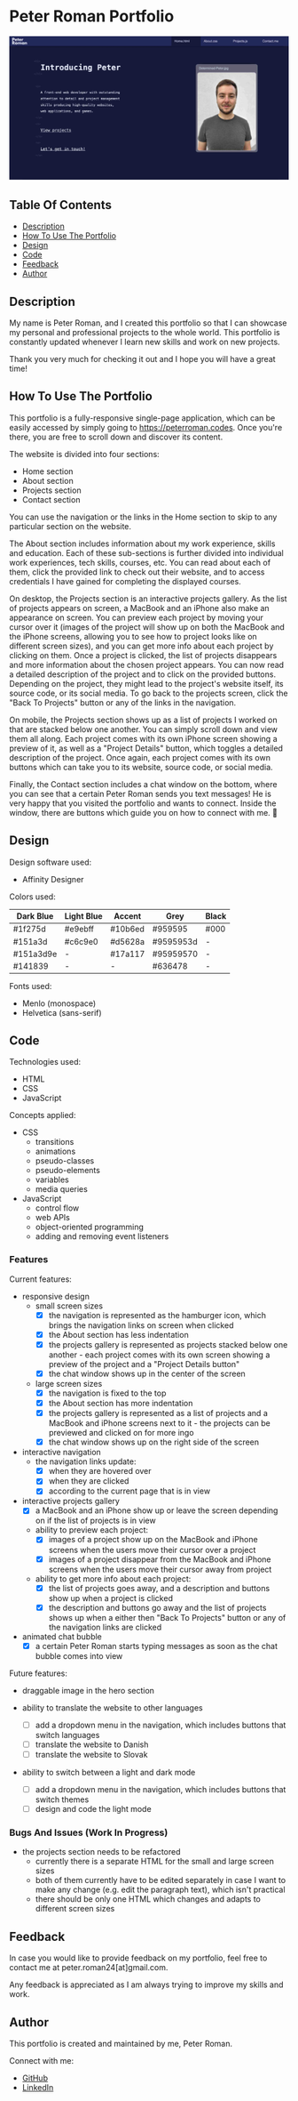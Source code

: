 # Peter Roman Portfolio

![Peter Roman portfolio preview](images/readme/peter-roman-portfolio-home-section.jpg)

## Table Of Contents

* [Description](#description)
* [How To Use The Portfolio](#how-to-use-the-portfolio)
* [Design](#design)
* [Code](#code)
* [Feedback](#feedback)
* [Author](#author)

## Description

My name is Peter Roman, and I created this portfolio so that I can showcase my personal and professional projects to the whole world. This portfolio is constantly updated whenever I learn new skills and work on new projects.

Thank you very much for checking it out and I hope you will have a great time!


## How To Use The Portfolio

This portfolio is a fully-responsive single-page application, which can be easily accessed by simply going to <https://peterroman.codes>. Once you're there, you are free to scroll down and discover its content.

The website is divided into four sections:
* Home section
* About section
* Projects section
* Contact section

You can use the navigation or the links in the Home section to skip to any particular section on the website.

The About section includes information about my work experience, skills and education. Each of these sub-sections is further divided into individual work experiences, tech skills, courses, etc. You can read about each of them, click the provided link to check out their website, and to access credentials I have gained for completing the displayed courses.

On desktop, the Projects section is an interactive projects gallery. As the list of projects appears on screen, a MacBook and an iPhone also make an appearance on screen. You can preview each project by moving your cursor over it (images of the project will show up on both the MacBook and the iPhone screens, allowing you to see how to project looks like on different screen sizes), and you can get more info about each project by clicking on them. Once a project is clicked, the list of projects disappears and more information about the chosen project appears. You can now read a detailed description of the project and to click on the provided buttons. Depending on the project, they might lead to the project's website itself, its source code, or its social media. To go back to the projects screen, click the "Back To Projects" button or any of the links in the navigation.

On mobile, the Projects section shows up as a list of projects I worked on that are stacked below one another. You can simply scroll down and view them all along. Each project comes with its own iPhone screen showing a preview of it, as well as a "Project Details" button, which toggles a detailed description of the project. Once again, each project comes with its own buttons which can take you to its website, source code, or social media.

Finally, the Contact section includes a chat window on the bottom, where you can see that a certain Peter Roman sends you text messages! He is very happy that you visited the portfolio and wants to connect. Inside the window, there are buttons which guide you on how to connect with me. 🙂

## Design

Design software used:
* Affinity Designer

Colors used:

| Dark Blue | Light Blue | Accent  | Grey      | Black | 
| --------- | ---------- | ------- | --------- | ----- |
| #1f275d   | #e9ebff    | #10b6ed | #959595   | #000  |
| #151a3d   | #c6c9e0    | #d5628a | #9595953d | -     |
| #151a3d9e | -          | #17a117 | #95959570 | -     |
| #141839   | -          | -       | #636478   | -     |

Fonts used:
* Menlo (monospace)
* Helvetica (sans-serif)

## Code

Technologies used:
* HTML
* CSS
* JavaScript

Concepts applied:

* CSS
    * transitions
    * animations
    * pseudo-classes
    * pseudo-elements
    * variables
    * media queries
* JavaScript
    * control flow
    * web APIs
    * object-oriented programming
    * adding and removing event listeners

### Features

Current features:

* responsive design
    * small screen sizes
        - [x] the navigation is represented as the hamburger icon, which brings the navigation links on screen when clicked
        - [x] the About section has less indentation
        - [x] the projects gallery is represented as projects stacked below one another - each project comes with its own screen showing a preview of the project and a "Project Details button"
        - [x] the chat window shows up in the center of the screen
    * large screen sizes
        - [x] the navigation is fixed to the top
        - [x] the About section has more indentation
        - [x] the projects gallery is represented as a list of projects and a MacBook and iPhone screens next to it - the projects can be previewed and clicked on for more ingo
        - [x] the chat window shows up on the right side of the screen

* interactive navigation
    * the navigation links update:
        - [x] when they are hovered over
        - [x] when they are clicked
        - [x] according to the current page that is in view

* interactive projects gallery
    - [x] a MacBook and an iPhone show up or leave the screen depending on if the list of projects is in view
    * ability to preview each project:
        - [x] images of a project show up on the MacBook and iPhone screens when the users move their cursor over a project
        - [x] images of a project disappear from the MacBook and iPhone screens when the users move their cursor away from project
    * ability to get more info about each project:
        - [x] the list of projects goes away, and a description and buttons show up when a project is clicked
        - [x] the description and buttons go away and the list of projects shows up when a either then "Back To Projects" button or any of the navigation links are clicked

* animated chat bubble
    - [x] a certain Peter Roman starts typing messages as soon as the chat bubble comes into view

Future features:

* draggable image in the hero section

* ability to translate the website to other languages
    - [ ] add a dropdown menu in the navigation, which includes buttons that switch languages
    - [ ] translate the website to Danish
    - [ ] translate the website to Slovak

* ability to switch between a light and dark mode
    - [ ] add a dropdown menu in the navigation, which includes buttons that switch themes
    - [ ] design and code the light mode

### Bugs And Issues (Work In Progress)

* the projects section needs to be refactored
    * currently there is a separate HTML for the small and large screen sizes
    * both of them currently have to be edited separately in case I want to make any change (e.g. edit the paragraph text), which isn't practical
    * there should be only one HTML which changes and adapts to different screen sizes

## Feedback

In case you would like to provide feedback on my portfolio, feel free to contact me at peter.roman24[at]gmail.com.

Any feedback is appreciated as I am always trying to improve my skills and work.

## Author

This portfolio is created and maintained by me, Peter Roman.

Connect with me:
* [GitHub](https://github.com/peterRomanDev)
* [LinkedIn](https://www.linkedin.com/in/proman2/)
